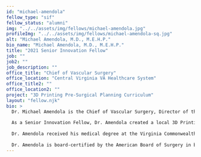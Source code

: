 ```yaml
---
id: "michael-amendola"
fellow_type: "sif"
fellow_status: "alumni"
img: "../../assets/img/fellows/michael-amendola.jpg"
profileImg: "../../assets/img/fellows/michael-amendola-sq.jpg"
alt: "Michael Amendola, M.D., M.E.H.P."
bio_name: "Michael Amendola, M.D., M.E.H.P."
title: "2021 Senior Innovation Fellow"
job: ""
job2: ""
job_description: ""
office_title: "Chief of Vascular Surgery"
office_location: "Central Virginia VA Healthcare System"
office_title2: ""
office_location2: ""
project: "3D Printing Pre-Surgical Planning Curriculum"
layout: "fellow.njk"
bio: >
  Dr. Michael Amendola is the Chief of Vascular Surgery, Director of the Non-Invasive Vascular Lab, and Program Director for the Chief Resident in Quality and Patient Safety at the Central Virginia VA Health Care System. He is a Professor of Surgery at Virginia Commonwealth University School of Medicine and Adjunct Faculty at Johns Hopkins School of Education. 
  
  As a Senior Innovation Fellow, Dr. Amendola created a local 3D Printing (3DP) for pre-surgical planning curriculum for surgeons and contributed to launching a national VHA training course to introduce healthcare teams to 3DP technology. He is the program director of the Office of Advanced Manufacturing's Central Virginia VA Health Care System-based 3DP Surgical Fellowship. His interests focus on mentoring novice surgical learners, hemodialysis access, 3D printing, and implications of surgical simulation in the current healthcare environment.
  
  Dr. Amendola received his medical degree at the Virginia Commonwealth University School of Medicine (VCU-SOM) in Richmond, Virginia. He completed his general surgery internship and residency at Virginia Commonwealth University Health System (VCUHS) in 2007. He also completed a Vascular Surgery fellowship at VCUHS in 2009. He is a fellow of the American College of Surgeons and the Society of Vascular Surgery. In 2021, he was inducted into the American College of Surgeons Academy of Master Surgeon Educators.
  
  Dr. Amendola is board-certified by the American Board of Surgery in both general and vascular surgery. He maintains privileges at Central Virginia VA Health Care System in Richmond, Virginia, and is Professor of Surgery at VCU-SOM. He completed his Master's Degree in Medical Education at Johns Hopkins School of Education in 2019.
---
```

